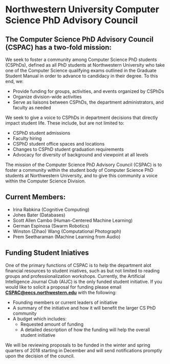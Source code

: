 # Northwestern University Computer Science PhD Advisory Council

## The Computer Science PhD Advisory Council (CSPAC) has a two-fold mission:
We seek to foster a community among Computer Science PhD students (CSPhDs), defined as all PhD students at Northwestern University who take one of the Computer Science qualifying exams outlined in the Graduate Student Manual in order to advance to candidacy in their degree. To this end, we:
* Provide funding for groups, activities, and events organized by CSPhDs
* Organize division-wide activities
* Serve as liaisons between CSPhDs, the department administrators, and faculty as needed

We seek to give a voice to CSPhDs in department decisions that directly impact student life. These include, but are not limited to:
* CSPhD student admissions
* Faculty hiring
* CSPhD student office spaces and locations
* Changes to CSPhD student graduation requirements
* Advocacy for diversity of background and viewpoint at all levels

The mission of the Computer Science PhD Advisory Council (CSPAC) is to foster a community within the student body of Computer Science 
PhD students at Northwestern University, and to give this community a voice within the Computer Science Division.

## Current Members:
* Irina Rabkina (Cognitive Computing)
* Johes Bater (Databases)
* Scott Allen Cambo (Human-Centered Machine Learning)
* German Espinosa (Swarm Robotics)
* Winston (Zihao) Wang (Computational Photograph)
* Prem Seetharaman (Machine Learning from Audio)

## Funding Student Iniatives
One of the primary functions of CSPAC is to help the department alot
financial resources to student iniatives, such as but not limited to
reading groups and professionalization workshops. Currently,
the Artificial Intelligence Journal Club (AIJC) is the only funded
student initiative. If you would like to solicit a proposal for funding
please email [**CSPAC@eecs.northwestern.edu**](mailto:CSPAC@eecs.northwestern.edu) with the following:
* Founding members or current leaders of initiative
* A summary of the initiative and how it will benefit the larger CS PhD community
* A budget which includes: 
	* Requested amount of funding
	* A detailed description of how the funding will help the overall student initiative

We will be reviewing proposals to be funded in the winter and spring quarters of 2018 starting in December
and will send notifications promptly upon the decision of the council.


